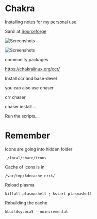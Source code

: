 # Chakra
Installing notes for my personal use.



Sardi at [Sourceforge](https://sourceforge.net/projects/sardi/files/)

![Screenshots](http://i.imgur.com/DEyIvw2.jpg)


![Screenshots](http://i.imgur.com/pghlBdd.jpg)


community packages 

https://chakralinux.org/ccr/

Install ccr and base-devel

you can also use chaser

crr chaser

chaser install ...


Run the scripts...


# Remember

Icons are going into hidden folder

    ./local/share/icons

    
Cache of icons is in 

    /var/tmp/kdecache-erik/
    
Reload plasma


    killall plasmashell ; kstart plasmashell
    

Rebuilding the cache

    kbuildsycoca5 --noincremental
